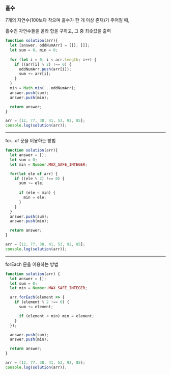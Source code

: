 <h3>홀수</h3>
<p>7개의 자연수(100보다 작으며 홀수가 한 개 이상 존재)가 주어질 때,</p>
<p>홀수인 자연수들을 골라 합을 구하고, 그 중 최솟값을 출력</p>

```js
function solution(arr){
  let [answer, oddNumArr] = [[], []];
  let sum = 0, min = 0;
  
  for (let i = 0; i < arr.length; i++) {
    if ((arr[i] % 2) !== 0) {
      oddNumArr.push(arr[i]);
      sum += arr[i];
    }
  }
  min = Math.min(...oddNumArr);
  answer.push(sum);
  answer.push(min);

  return answer;
}

arr = [12, 77, 38, 41, 53, 92, 85];
console.log(solution(arr));
```

-----------------------------------------
<p>for...of 문을 이용하는 방법</p>

```js
function solution(arr){
  let answer = [];
  let sum = 0;
  let min = Number.MAX_SAFE_INTEGER;

  for(let ele of arr) {
    if ((ele % 2) !== 0) {
      sum += ele;
      
      if (ele < min) {
        min = ele;
      }
    }
  }
  answer.push(sum);
  answer.push(min);

  return answer;
}

arr = [12, 77, 38, 41, 53, 92, 85];
console.log(solution(arr));
```

-----------------------------------------
<p>forEach 문을 이용하는 방법</p>

```js
function solution(arr) {
  let answer = [];
  let sum = 0;
  let min = Number.MAX_SAFE_INTEGER;

  arr.forEach(element => {
    if (element % 2 !== 0) {
      sum += element;

      if (element < min) min = element;
    }
  });

  answer.push(sum);
  answer.push(min);

  return answer;
}

arr = [12, 77, 38, 41, 53, 92, 85];
console.log(solution(arr));
```
